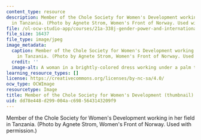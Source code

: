 ```yaml
---
content_type: resource
description: Member of the Chole Society for Women's Development working in her field
  in Tanzania. (Photo by Agnete Strom, Women's Front of Norway. Used with permission.)
file: /ol-ocw-studio-app/courses/21a-338j-gender-power-and-international-development-fall-2003/dd78e448d299004ac6985643143209f9_21a-338jf03-th.jpg
file_size: 16437
file_type: image/jpeg
image_metadata:
  caption: Member of the Chole Society for Women's Development working in her field
    in Tanzania. (Photo by Agnete Strom, Women's Front of Norway. Used with permission.)
  credit: ''
  image-alt: A woman in a brightly-colored dress working under a palm tree.
learning_resource_types: []
license: https://creativecommons.org/licenses/by-nc-sa/4.0/
ocw_type: OCWImage
resourcetype: Image
title: Member of the Chole Society for Women's Development (thumbnail)
uid: dd78e448-d299-004a-c698-5643143209f9
---
```

Member of the Chole Society for Women's Development working in her field in Tanzania. (Photo by Agnete Strom, Women's Front of Norway. Used with permission.)